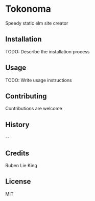 # Tokonoma

Speedy static elm site creator

## Installation

TODO: Describe the installation process

## Usage

TODO: Write usage instructions

## Contributing

Contributions are welcome

## History

--

## Credits

Ruben Lie King

## License

MIT
